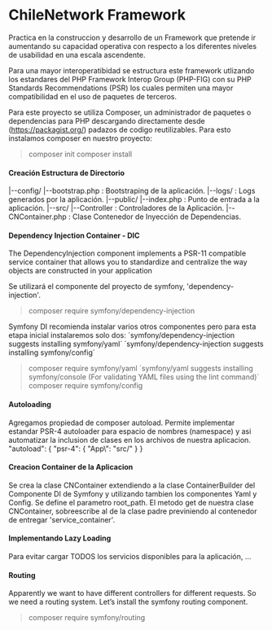 # ChileNetwork Framework 

Practica en la construccion y desarrollo de un Framework que pretende ir aumentando su capacidad operativa con respecto a los diferentes niveles de usabilidad en una escala ascendente.

Para una mayor interoperatibidad se estructura este framework utlizando los estandares del PHP Framework Interop Group (PHP-FIG) con su PHP Standards Recommendations (PSR) los cuales permiten una mayor compatibilidad en el uso de paquetes de terceros.

Para este proyecto se utiliza Composer, un administrador de paquetes o dependencias para PHP descargando directamente desde (https://packagist.org/) padazos de codigo reutilizables. Para esto instalamos composer en nuestro proyecto:
> composer init
> composer install

#### Creación Estructura de Directorio
|--config/
	|--bootstrap.php          : Bootstraping de la aplicación. 
|--logs/                      : Logs generados por la aplicación.
|--public/
	|--index.php              : Punto de entrada a la aplicación.
|--src/
	|--Controller             : Controladores de la Aplicación.
	|--CNContainer.php        : Clase Contenedor de Inyección de Dependencias.

#### Dependency Injection Container - DIC
The DependencyInjection component implements a PSR-11 compatible service container that allows you to standardize and centralize the way objects are constructed in your application

Se utilizará el componente del proyecto de symfony, 'dependency-injection'.
> composer require symfony/dependency-injection

Symfony DI recomienda instalar varios otros componentes pero para esta etapa inicial instalaremos solo dos:
	´symfony/dependency-injection suggests installing symfony/yaml´
	´symfony/dependency-injection suggests installing symfony/config´
> composer require symfony/yaml
	´symfony/yaml suggests installing symfony/console (For validating YAML files using the lint command)´
> composer require symfony/config

#### Autoloading
Agregamos propiedad de composer autoload. Permite implementar estandar PSR-4 autoloader para espacio de nombres (namespace) y asi automatizar la inclusion de clases en los archivos de nuestra aplicacion.
	"autoload": {
        "psr-4": {
            "App\\": "src/"
        }
    }

#### Creacion Container de la Aplicacion
Se crea la clase CNContainer extendiendo a la clase ContainerBuilder del Componente DI de Symfony y utilizando tambien los componentes Yaml y Config. Se define el parametro root_path. El metodo get de nuestra clase CNContainer, sobreescribe al de la clase padre previniendo al contenedor de entregar 'service_container'.



#### Implementando Lazy Loading 
Para evitar cargar TODOS los servicios disponibles para la aplicación, ...


#### Routing

Apparently we want to have different controllers for different requests. So we need a routing system. Let’s install the symfony routing component.

> composer require symfony/routing
